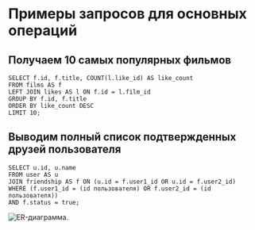 # Примеры запросов для основных операций
## Получаем 10 самых популярных фильмов
```	
SELECT f.id, f.title, COUNT(l.like_id) AS like_count
FROM films AS f
LEFT JOIN likes AS l ON f.id = l.film_id
GROUP BY f.id, f.title
ORDER BY like_count DESC
LIMIT 10;
```

## Выводим полный список подтвержденных друзей пользователя
```
SELECT u.id, u.name
FROM user AS u
JOIN friendship AS f ON (u.id = f.user1_id OR u.id = f.user2_id)
WHERE (f.user1_id = (id пользователя) OR f.user2_id = (id пользователя))
AND f.status = true;
```

![ER-диаграмма.](https://i.ibb.co/d74GNKQ/database.png)
